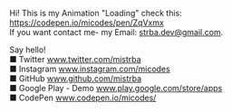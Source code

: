 Hi! This is my Animation "Loading" check this: https://codepen.io/micodes/pen/ZqVxmx<br>
If you want contact me- my Email: strba.dev@gmail.com.<br>



Say hello!<br>
■ Twitter  www.twitter.com/mistrba <br>
■ Instagram www.instagram.com/micodes<br>
■ GitHub www.github.com/mistrba<br>
■ Google Play - Demo  www.play.google.com/store/apps<br>
■ CodePen www.codepen.io/micodes/
